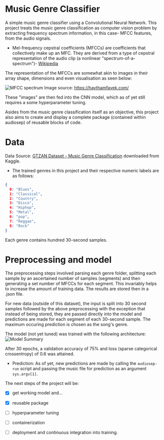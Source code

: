 # Music Genre Classifier

A simple music genre classifier using a Convolutional Neural Network.
This project treats the music genre classification as computer vision problem by extracting frequency spectrum information, in this case- MFCC features, from the audio signals.

- Mel-frequency cepstral coefficients (MFCCs) are coefficients that collectively make up an MFC. They are derived from a type of cepstral representation of the audio clip (a nonlinear "spectrum-of-a-spectrum")- [Wikipedia](https://en.wikipedia.org/wiki/Mel-frequency_cepstrum#:~:text=Mel%2Dfrequency%20cepstral%20coefficients%20(MFCCs,%2Da%2Dspectrum%22).)

The representation of the MFCCs are somewhat akin to images in their array shape, dimensions and even visualisation as seen below:

![MFCC spectrum](https://haythamfayek.com/assets/posts/post1/mfcc_raw.jpg)
Image source: https://haythamfayek.com/

These "images" are then fed into the CNN model, which as of yet still requires a some hyperparameter tuning.

Asides from the music genre classification itself as an objective, this project also aims to create and display a complete package (contained within audiosep) of reusable blocks of code.

# Data

Data Source: [GTZAN Dataset - Music Genre Classification](https://www.kaggle.com/andradaolteanu/gtzan-dataset-music-genre-classification) downloaded from Kaggle.

- The trained genres in this project and their respective numeric labels are as follows:
```json
{ 
  0: "Blues",
  1: "Classical",
  2: "Country",
  3: "Disco",
  4: "Hiphop",
  5: "Metal",
  6: "pop",
  7: "Reggae",
  8: "Rock"
}
```

Each genre contains hundred 30-second samples.

# Preprocessing and model
The preprocessing steps involved parsing each genre folder, splitting each sample by an ascertained number of samples (segments) and then generating a set number of MFCCs for each segment. This invariably helps to increase the amount of training data. The results are stored then in a .json file.

For new data (outside of this dataset), the input is split into 30 second samples followed by the above preprocessing with the exception that instead of being stored, they are passed directly into the model and predictions are made for each segment of each 30-second sample. The maximum occuring prediction is chosen as the song's genre.

The model (not yet tuned) was trained with the following architecture:
![Model Summary](https://drive.google.com/file/d/1cjn49GjIfAciMGvGgIdIh_FV3Xr9wJZk/view?usp=sharing)

After 30 epochs, a validation accuracy of 75% and loss (sparse categorical crossentropy) of 0.6 was attained. 

- Prediction:
As of yet, new predictions are made by calling the `audiosep-run` script and passing the music file for prediction as an argument `sys.argv[1]`.

The next steps of the project will be:
- [x] get working model and...
- [x] reusable package
- [ ] hyperparameter tuning 
- [ ] containerization
- [ ] deployment and continuous integration into training.


